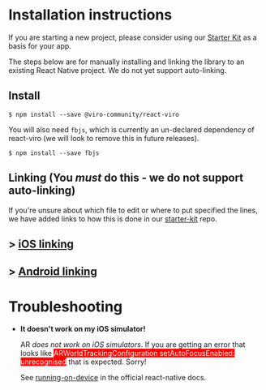 # Installation instructions

If you are starting a new project, please consider using our [Starter Kit](https://github.com/ViroCommunity/starter-kit) as a basis for your app.

The steps below are for manually installing and linking the library to an existing React Native project. We do not yet support auto-linking.

## Install

```console
$ npm install --save @viro-community/react-viro
```

You will also need `fbjs`, which is currently an un-declared dependency of react-viro (we will look to remove this in future releases).

```console
$ npm install --save fbjs
```

## Linking (You _must_ do this - we do not support auto-linking)

If you're unsure about which file to edit or where to put specified the lines, we have added links to how this is done in our [starter-kit](https://github.com/ViroCommunity/starter-kit) repo.

## > [iOS linking](./INSTALL_IOS.md)

## > [Android linking](./INSTALL_ANDROID.md)

# **Troubleshooting**

- **It doesn't work on my iOS simulator!**

  AR _does not work on iOS simulators_. If you are getting an error that looks like <span style="background-color: red; color: white">ARWorldTrackingConfiguration setAutoFocusEnabled: unrecognised</span> that is expected. Sorry!

  See [running-on-device](https://reactnative.dev/docs/running-on-device) in the official react-native docs.
